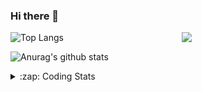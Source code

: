 ### Hi there 👋

<!--
**tao8687/tao8687** is a ✨ _special_ ✨ repository because its `README.md` (this file) appears on your GitHub profile.

Here are some ideas to get you started:

- 🔭 I’m currently working on ...
- 🌱 I’m currently learning ...
- 👯 I’m looking to collaborate on ...
- 🤔 I’m looking for help with ...
- 💬 Ask me about ...
- 📫 How to reach me: ...
- 😄 Pronouns: ...
- ⚡ Fun fact: ...
-->

<img align='right' src="https://media.giphy.com/media/M9gbBd9nbDrOTu1Mqx/giphy.gif" width="230">

![Top Langs](https://github-readme-stats.vercel.app/api/top-langs/?username=tao8687&layout=compact&title_color=23238E&text_color=A67D3D)

![Anurag's github stats](https://github-readme-stats.vercel.app/api?username=tao8687&show_icons=true&&text_color=A67D3D&title_color=23238E&show_icons=false&count_private=true&hide=stars)

<details>
  <summary>:zap: Coding Stats</summary>
  <b>
<!--START_SECTION:waka-->
![Profile Views](http://img.shields.io/badge/Profile%20Views-0-blue)

**🐱 My Github Data** 

> 🏆 203 Contributions in the Year 2021
 > 
> 📦 881.1 kB Used in Github's Storage 
 > 
> 🚫 Not Opted to Hire
 > 
> 📜 45 Public Repositories 
 > 
> 🔑 20 Private Repositories  
 > 
**I'm an Early 🐤** 

```text
🌞 Morning    139 commits    ███████████░░░░░░░░░░░░░░   46.18% 
🌆 Daytime    88 commits     ███████░░░░░░░░░░░░░░░░░░   29.24% 
🌃 Evening    65 commits     █████░░░░░░░░░░░░░░░░░░░░   21.59% 
🌙 Night      9 commits      ░░░░░░░░░░░░░░░░░░░░░░░░░   2.99%

```
📅 **I'm Most Productive on Friday** 

```text
Monday       37 commits     ███░░░░░░░░░░░░░░░░░░░░░░   12.29% 
Tuesday      51 commits     ████░░░░░░░░░░░░░░░░░░░░░   16.94% 
Wednesday    62 commits     █████░░░░░░░░░░░░░░░░░░░░   20.6% 
Thursday     41 commits     ███░░░░░░░░░░░░░░░░░░░░░░   13.62% 
Friday       63 commits     █████░░░░░░░░░░░░░░░░░░░░   20.93% 
Saturday     29 commits     ██░░░░░░░░░░░░░░░░░░░░░░░   9.63% 
Sunday       18 commits     █░░░░░░░░░░░░░░░░░░░░░░░░   5.98%

```


📊 **This Week I Spent My Time On** 

```text
⌚︎ Time Zone: Asia/Shanghai

💬 Programming Languages: 
No Activity Tracked This Week

🔥 Editors: 
No Activity Tracked This Week

🐱‍💻 Projects: 
No Activity Tracked This Week

💻 Operating System: 
No Activity Tracked This Week

```

**I Mostly Code in C++** 

```text
C++                      9 repos             █████████░░░░░░░░░░░░░░░░   36.0% 
C                        6 repos             ██████░░░░░░░░░░░░░░░░░░░   24.0% 
Python                   5 repos             █████░░░░░░░░░░░░░░░░░░░░   20.0% 
Shell                    2 repos             ██░░░░░░░░░░░░░░░░░░░░░░░   8.0% 
Makefile                 1 repo              █░░░░░░░░░░░░░░░░░░░░░░░░   4.0%

```


**Timeline**

![Chart not found](https://raw.githubusercontent.com/tao8687/tao8687/master/charts/bar_graph.png) 


 Last Updated on 05/07/2021
<!--END_SECTION:waka-->
</details>
